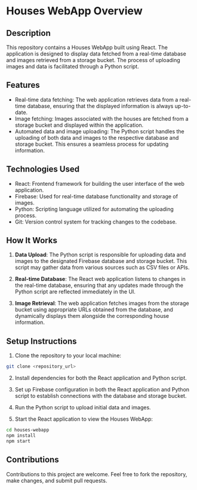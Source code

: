 # Houses WebApp Overview

## Description

This repository contains a Houses WebApp built using React. The application is designed to display data fetched from a real-time database and images retrieved from a storage bucket. The process of uploading images and data is facilitated through a Python script.

## Features

- Real-time data fetching: The web application retrieves data from a real-time database, ensuring that the displayed information is always up-to-date.
- Image fetching: Images associated with the houses are fetched from a storage bucket and displayed within the application.
- Automated data and image uploading: The Python script handles the uploading of both data and images to the respective database and storage bucket. This ensures a seamless process for updating information.

## Technologies Used

- React: Frontend framework for building the user interface of the web application.
- Firebase: Used for real-time database functionality and storage of images.
- Python: Scripting language utilized for automating the uploading process.
- Git: Version control system for tracking changes to the codebase.

## How It Works

1. **Data Upload**: The Python script is responsible for uploading data and images to the designated Firebase database and storage bucket. This script may gather data from various sources such as CSV files or APIs.

2. **Real-time Database**: The React web application listens to changes in the real-time database, ensuring that any updates made through the Python script are reflected immediately in the UI.

3. **Image Retrieval**: The web application fetches images from the storage bucket using appropriate URLs obtained from the database, and dynamically displays them alongside the corresponding house information.

## Setup Instructions

1. Clone the repository to your local machine:

```bash
git clone <repository_url>
```

2. Install dependencies for both the React application and Python script.

3. Set up Firebase configuration in both the React application and Python script to establish connections with the database and storage bucket.

4. Run the Python script to upload initial data and images.

5. Start the React application to view the Houses WebApp:

```bash
cd houses-webapp
npm install
npm start
```

## Contributions

Contributions to this project are welcome. Feel free to fork the repository, make changes, and submit pull requests.
